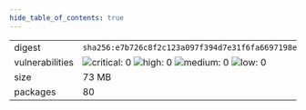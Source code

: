```yaml
---
hide_table_of_contents: true
---
```


<table>
<tr><td>digest</td><td><code>sha256:e7b726c8f2c123a097f394d7e31f6fa6697198e061faef479f3c8679c8199a7a</code></td><tr><tr><td>vulnerabilities</td><td><img alt="critical: 0" src="https://img.shields.io/badge/critical-0-lightgrey"/> <img alt="high: 0" src="https://img.shields.io/badge/high-0-lightgrey"/> <img alt="medium: 0" src="https://img.shields.io/badge/medium-0-lightgrey"/> <img alt="low: 0" src="https://img.shields.io/badge/low-0-lightgrey"/> <!-- unspecified: 0 --></td></tr>
<tr><td>size</td><td>73 MB</td></tr>
<tr><td>packages</td><td>80</td></tr>
</table>
</details></table>
</details>

<table></table>

